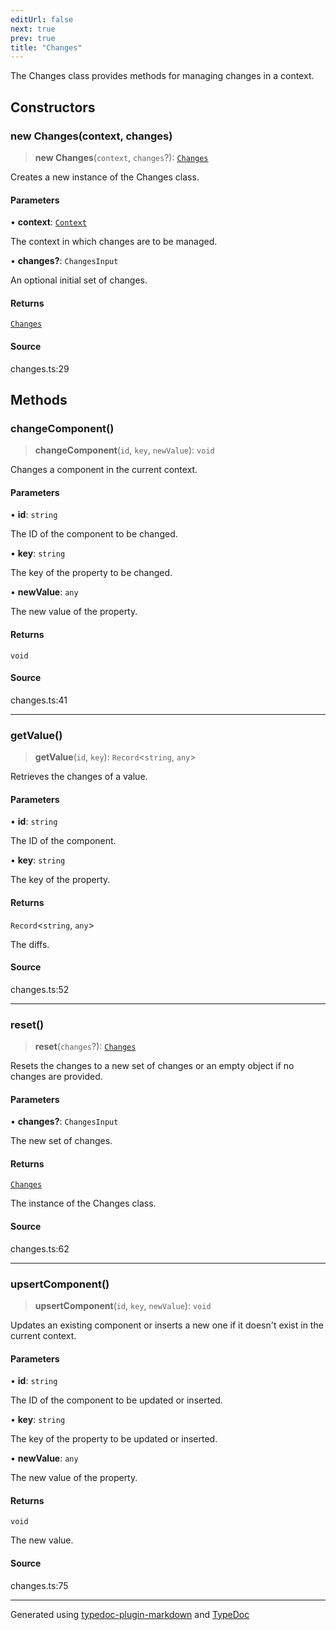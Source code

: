 ```yaml
---
editUrl: false
next: true
prev: true
title: "Changes"
---
```


The Changes class provides methods for managing changes in a context.

## Constructors

### new Changes(context, changes)

> **new Changes**(`context`, `changes`?): [`Changes`](/api/classes/changes/)

Creates a new instance of the Changes class.

#### Parameters

• **context**: [`Context`](/api/classes/context/)

The context in which changes are to be managed.

• **changes?**: `ChangesInput`

An optional initial set of changes.

#### Returns

[`Changes`](/api/classes/changes/)

#### Source

changes.ts:29

## Methods

### changeComponent()

> **changeComponent**(`id`, `key`, `newValue`): `void`

Changes a component in the current context.

#### Parameters

• **id**: `string`

The ID of the component to be changed.

• **key**: `string`

The key of the property to be changed.

• **newValue**: `any`

The new value of the property.

#### Returns

`void`

#### Source

changes.ts:41

***

### getValue()

> **getValue**(`id`, `key`): `Record`\<`string`, `any`\>

Retrieves the changes of a value.

#### Parameters

• **id**: `string`

The ID of the component.

• **key**: `string`

The key of the property.

#### Returns

`Record`\<`string`, `any`\>

The diffs.

#### Source

changes.ts:52

***

### reset()

> **reset**(`changes`?): [`Changes`](/api/classes/changes/)

Resets the changes to a new set of changes or an empty object if no changes are provided.

#### Parameters

• **changes?**: `ChangesInput`

The new set of changes.

#### Returns

[`Changes`](/api/classes/changes/)

The instance of the Changes class.

#### Source

changes.ts:62

***

### upsertComponent()

> **upsertComponent**(`id`, `key`, `newValue`): `void`

Updates an existing component or inserts a new one if it doesn't exist in the current context.

#### Parameters

• **id**: `string`

The ID of the component to be updated or inserted.

• **key**: `string`

The key of the property to be updated or inserted.

• **newValue**: `any`

The new value of the property.

#### Returns

`void`

The new value.

#### Source

changes.ts:75

***

Generated using [typedoc-plugin-markdown](https://www.npmjs.com/package/typedoc-plugin-markdown) and [TypeDoc](https://typedoc.org/)
